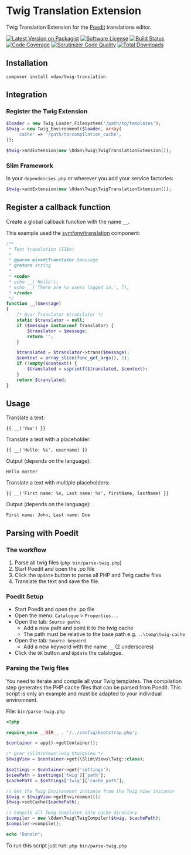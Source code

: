 # Twig Translation Extension

Twig Translation Extension for the [Poedit](https://poedit.net/) translations editor.

[![Latest Version on Packagist](https://img.shields.io/github/release/odan/twig-translation.svg)](https://github.com/odan/twig-translation/releases)
[![Software License](https://img.shields.io/badge/license-MIT-brightgreen.svg)](LICENSE.md)
[![Build Status](https://travis-ci.org/odan/twig-translation.svg?branch=master)](https://travis-ci.org/odan/twig-translation)
[![Code Coverage](https://scrutinizer-ci.com/g/odan/twig-translation/badges/coverage.png?b=master)](https://scrutinizer-ci.com/g/odan/twig-translation/?branch=master)
[![Scrutinizer Code Quality](https://scrutinizer-ci.com/g/odan/twig-translation/badges/quality-score.png?b=master)](https://scrutinizer-ci.com/g/odan/twig-translation/?branch=master)
[![Total Downloads](https://img.shields.io/packagist/dt/odan/twig-translation.svg)](https://packagist.org/packages/odan/twig-translation)


## Installation

```
composer install odan/twig-translation
```

## Integration

### Register the Twig Extension

```php
$loader = new Twig_Loader_Filesystem('/path/to/templates');
$twig = new Twig_Environment($loader, array(
    'cache' => '/path/to/compilation_cache',
));

$twig->addExtension(new \Odan\Twig\TwigTranslationExtension());
```

### Slim Framework

In your `dependencies.php` or wherever you add your service factories:

```php
$twig->addExtension(new \Odan\Twig\TwigTranslationExtension());
```

## Register a callback function

Create a global callback function with the name `__`.

This example used the [symfony/translation](https://github.com/symfony/translation) component:

```php
/**
 * Text translation (I18n)
 *
 * @param mixed|Translator $message
 * @return string
 *
 * <code>
 * echo __('Hello');
 * echo __('There are %s users logged in.', 7);
 * </code>
 */
function __($message)
{
    /* @var Translator $translator */
    static $translator = null;
    if ($message instanceof Translator) {
        $translator = $message;
        return '';
    }

    $translated = $translator->trans($message);
    $context = array_slice(func_get_args(), 1);
    if (!empty($context)) {
        $translated = vsprintf($translated, $context);
    }
    return $translated;
}
```

## Usage

Translate a text:

```twig
{{ __('Yes') }}
```

Translate a text with a placeholder:

```twig
{{ __('Hello: %s', username) }}
```

Output (depends on the language):

```
Hello master
```

Translate a text with multiple placeholders:

```twig
{{ __('First name: %s, Last name: %s', firstName, lastName) }}
```

Output (depends on the language):

```
First name: John, Last name: Doe
```

## Parsing with Poedit

### The workflow

1. Parse all twig files (`php bin/parse-twig.php`)
2. Start Poedit and open the .po file
3. Click the `Update` button to parse all PHP and Twig cache files
4. Translate the text and save the file.

### Poedit Setup

* Start Poedit and open the .po file
* Open the menu: `Catalogue` > `Properties...`
* Open the tab: `Source paths` 
  * Add a new path and point it to the twig cache 
  * The path must be relative to the base path e.g. `..\temp\twig-cache`
* Open the tab: `Source keyword` 
  * Add a new keyword with the name `__` (2 underscores)
* Click the `OK` button and `Update` the calalogue.

### Parsing the Twig files

You need to iterate and compile all your Twig templates.
The compilation step generates the PHP cache files that can be parsed from Poedit.
This script is only an example and must be adapted to your individual environment.

File: `bin/parse-twig.php`

```php
<?php

require_once __DIR__ . '/../config/bootstrap.php';

$container = app()->getContainer();

/* @var \Slim\Views\Twig $twigView */
$twigView = $container->get(\Slim\Views\Twig::class);

$settings = $container->get('settings');
$viewPath = $settings['twig']['path'];
$cachePath = $settings['twig']['cache_path'];

// Get the Twig Environment instance from the Twig View instance
$twig = $twigView->getEnvironment();
$twig->setCache($cachePath);

// Compile all Twig templates into cache directory
$compiler = new \Odan\Twig\TwigCompiler($twig, $cachePath);
$compiler->compile();

echo "Done\n";
```

To run this script just run: `php bin/parse-twig.php`
